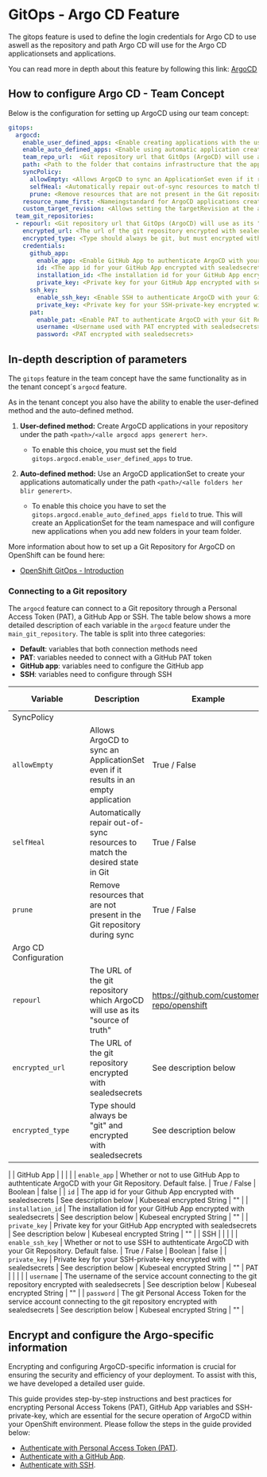 # GitOps - Argo CD Feature

The gitops feature is used to define the login credentials for Argo CD to use aswell as the repository and path Argo CD will use for the Argo CD applicationsets and applications.

You can read more in depth about this feature by following this link: [ArgoCD](../../OpenShift%20Tenants/Tenant%20features/GitOps/argocd.md)

## How to configure Argo CD - Team Concept

Below is the configuration for setting up ArgoCD using our team concept:

```yaml
gitops:
  argocd:
    enable_user_defined_apps: <Enable creating applications with the user-defined method- app of apps (true/false). Defualt false>
    enable_auto_defined_apps: <Enable using automatic application creation with an ArgoCD applicationsets per environment(true/false). Defualt true >
    team_repo_url:  <Git repository url that GitOps (ArgoCD) will use as its "source of truth" for the team namespace> 
    path: <Path to the folder that contains infrastructure that the applicationsets will insert into the team namespace>
    syncPolicy:
      allowEmpty: <Allows ArgoCD to sync an ApplicationSet even if it results in an empty application (true/false). Default true>
      selfHeal: <Automatically repair out-of-sync resources to match the desired state in Git (true/false). Default true>
      prune: <Remove resources that are not present in the Git repository during sync (true/false). Default true>
    resource_name_first: <Nameingstandard for ArgoCD applications created by applicationSets. If true the name of the resource (folder) will come first if false then the name of the team will come first. Default true>
    custom_target_revision: <Allows setting the targetRevision at the application level for different environments in OpenShift. The generator picks up component names and creates targetRevision values based on the application folder name instead of using HEAD if set to true. Default false>
  team_git_repositories:
  - repourl: <Git repository url that GitOps (ArgoCD) will use as its "source of truth"> 
    encrypted_url: <The url of the git repository encrypted with sealedsecrets>
    encrypted_type: <Type should always be git, but must encrypted with sealedsecrets>
    credentials:
      github_app: 
        enable_app: <Enable GitHub App to authenticate ArgoCD with your Git Repository. Default false.>
        id: <The app id for your GitHub App encrypted with sealedsecrets>
        installation_id: <The installation id for your GitHub App encrypted with sealedsecrets.>
        private_key: <Private key for your GitHub App encrypted with sealedsecrets.>
      ssh_key:
        enable_ssh_key: <Enable SSH to authenticate ArgoCD with your Git Repository. Default false.>
        private_key: <Private key for your SSH-private-key encrypted with sealedsecrets.>
      pat:
        enable_pat: <Enable PAT to authenticate ArgoCD with your Git Repository. Default false.>
        username: <Username used with PAT encrypted with sealedsecrets> 
        password: <PAT encrypted with sealedsecrets>
```

## In-depth description of parameters

The `gitops` feature in the team concept have the same functionality as in the tenant concept´s `argocd` feature.

As in the tenant concept you also have the ability to enable the user-defined method and the auto-defined method.

1. **User-defined method:** Create ArgoCD applications in your repository under the path `<path>/<alle argocd apps generert her>`.
    - To enable this choice, you must set the field `gitops.argocd.enable_user_defined_apps` to true.

2. **Auto-defined method:** Use an ArgoCD applicationSet to create your applications automatically under the path `<path>/<alle folders her blir generert>`.
    
    - To enable this choice you have to set the  `gitops.argocd.enable_auto_defined_apps field` to true. This will create an ApplicationSet for the team namespace and will configure new applications when you add new folders in your team folder.

More information about how to set up a Git Repository for ArgoCD on OpenShift can be found here:

* [OpenShift GitOps - Introduction](../../OpenShift%20GitOps/Introduction-GitOps.md) 

### Connecting to a Git repository
The `argocd` feature can connect to a Git repository through a Personal Access Token (PAT), a GitHub App or SSH. The table below shows a more detailed description of each variable in the `argocd` feature under the `main_git_repository`. The table is split into three categories: 

- **Default**: variables that both connection methods need
- **PAT**: variables needed to connect with a GitHub PAT token
- **GitHub app**: variables need to configure the GitHub app
- **SSH**: variables need to configure through SSH

| <div style="width:140px">**Variable**</div>         | **Description**                                                                                                     | **Example**                                | **Type**                  | **Default Value**  |
|----------------------|---------------------------------------------------------------------------------------------------------------------|--------------------------------------------|---------------------------|------------|
| SyncPolicy              |                                                                                                                     |                                            |                           |
| `allowEmpty`            | Allows ArgoCD to sync an ApplicationSet even if it results in an empty application                               | True / False | Boolean                    | true |
| `selfHeal`            | Automatically repair out-of-sync resources to match the desired state in Git                                        | True / False | Boolean                    | true |
| `prune`           | Remove resources that are not present in the Git repository during sync                                                | True / False                                 | Boolean                    | true |
| Argo CD Configuration              |                                                                                                                     |                                            |                           |
| `repourl`            | The URL of the git repository which ArgoCD will use as its "source of truth"                                        | https://github.com/customer-repo/openshift | String                    | "" |
| `encrypted_url`      | The URL of the git repository encrypted with sealedsecrets                                                          | See description below                      | Kubeseal encrypted String | "" |
| `encrypted_type`     | Type should always be "git" and encrypted with sealedsecrets                                                        | See description below                      | Kubeseal encrypted String | "" |
| 
| GitHub App           |                                                                                                                     |                                            |                           |
| `enable_app`         | Whether or not to use GitHub App to authtenticate ArgoCD with your Git Repository. Default false.                   | True / False                               | Boolean                   | false |
| `id`                 | The app id for your Github App encrypted with sealedsecrets                                                         | See description below                      | Kubeseal encrypted String | "" |
| `installation_id`    | The installation id for your GitHub App encrypted with sealedsecrets                                                | See description below                      | Kubeseal encrypted String | "" |
| `private_key`        | Private key for your GitHub App encrypted with sealedsecrets                                                        | See description below                      | Kubeseal encrypted String | "" |
| SSH           |                                                                                                                     |                                            |                           |
| `enable_ssh_key`         | Whether or not to use SSH to authtenticate ArgoCD with your Git Repository. Default false.                   | True / False                               | Boolean                   | false |
| `private_key`        | Private key for your SSH-private-key encrypted with sealedsecrets                                                        | See description below                      | Kubeseal encrypted String | "" |
PAT                  |                                                                                                                     |                                            |                           |
| `username` | The username of the service account connecting to the git repository encrypted with sealedsecrets                   | See description below                      | Kubeseal encrypted String | "" |
| `password` | The git Personal Access Token for the service account connecting to the git repository encrypted with sealedsecrets | See description below                      | Kubeseal encrypted String | "" |


## Encrypt and configure the Argo-specific information

Encrypting and configuring ArgoCD-specific information is crucial for ensuring the security and efficiency of your deployment. To assist with this, we have developed a detailed user guide. 

This guide provides step-by-step instructions and best practices for encrypting Personal Access Tokens (PAT), GitHub App variables and SSH-private-key, which are essential for the secure operation of ArgoCD within your OpenShift environment. Please follow the steps in the guide provided below:
 
* [Authenticate with Personal Access Token (PAT)](../../OpenShift%20Tenants/Tenant%20features/GitOps/Authentication%20Methods%20for%20ArgoCD/authenticate-with-personal-access-token.md).
* [Authenticate with a GitHub App](../../OpenShift%20Tenants/Tenant%20features/GitOps/Authentication%20Methods%20for%20ArgoCD/authenticate-with-github-app.md).
* [Authenticate with SSH](../../OpenShift%20Tenants/Tenant%20features/GitOps/Authentication%20Methods%20for%20ArgoCD/authenticate-with-ssh.md).
